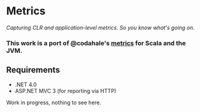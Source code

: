 Metrics
=======

*Capturing CLR and application-level metrics. So you know what's going on.*

### This work is a port of @codahale's [metrics](http://github.com/codahale/metrics) for Scala and the JVM.

Requirements
------------
* .NET 4.0
* ASP.NET MVC 3 (for reporting via HTTP)

Work in progress, nothing to see here.